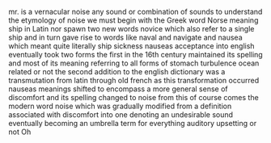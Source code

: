 
mr. is a vernacular noise any sound or
combination of sounds to understand the
etymology of noise we must begin with
the Greek word Norse meaning ship in
Latin nor spawn two new words novice
which also refer to a single ship and in
turn gave rise to words like naval and
navigate and nausea which meant quite
literally ship sickness nauseas
acceptance into english eventually took
two forms the first in the 16th century
maintained its spelling and most of its
meaning referring to all forms of
stomach turbulence ocean related or not
the second addition to the english
dictionary was a transmutation from
latin through old french as this
transformation occurred nauseas meanings
shifted to encompass a more general
sense of discomfort and its spelling
changed to noise from this of course
comes the modern word noise which was
gradually modified from a definition
associated with discomfort into one
denoting an undesirable sound
eventually becoming an umbrella term for
everything auditory upsetting or not
Oh
